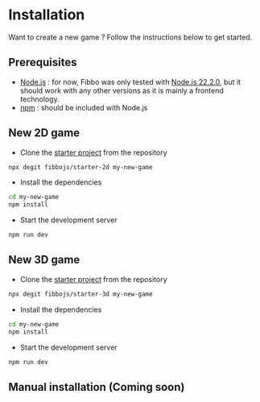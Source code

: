 # Installation

Want to create a new game ? Follow the instructions below to get started.

## Prerequisites

- [Node.js](https://nodejs.org/) : for now, Fibbo was only tested with [Node.js 22.2.0](https://nodejs.org/download/release/v22.2.0/), but it should work with any other versions as it is mainly a frontend technology.
- [npm](https://www.npmjs.com/) : should be included with Node.js

## New 2D game

- Clone the [starter project](https://github.com/fibbojs/starter-2d) from the repository
```bash
npx degit fibbojs/starter-2d my-new-game
```
- Install the dependencies
```bash
cd my-new-game
npm install
```
- Start the development server
```bash
npm run dev
```

## New 3D game

- Clone the [starter project](https://github.com/fibbojs/starter-3d) from the repository
```bash
npx degit fibbojs/starter-3d my-new-game
```
- Install the dependencies
```bash
cd my-new-game
npm install
```
- Start the development server
```bash
npm run dev
```

## Manual installation (Coming soon)
